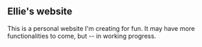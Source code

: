 ## Ellie's website
This is a personal website I'm creating for fun. It may have more functionalities to come, but -- in working progress. 

